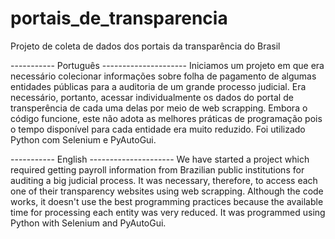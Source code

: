 # portais_de_transparencia
Projeto de coleta de dados dos portais da transparência do Brasil

----------- Português ---------------------
Iniciamos um projeto em que era necessário colecionar informações sobre folha de pagamento de algumas 
entidades públicas para a auditoria de um grande processo judicial. Era necessário, portanto,
acessar individualmente os dados do portal de transperência de cada uma delas por meio de web scrapping. 
Embora o código funcione, este não adota as melhores práticas de programação pois o tempo disponível 
para cada entidade era muito reduzido. Foi utilizado Python com Selenium e PyAutoGui.

----------- English ---------------------
We have started a project which required getting payroll information from Brazilian public institutions 
for auditing a big judicial process. It was necessary, therefore, to access each one of their transparency 
websites using web scrapping. Although the code works, it doesn't use the best programming practices because 
the available time for processing each entity was very reduced. It was programmed using Python with Selenium 
and PyAutoGui.
